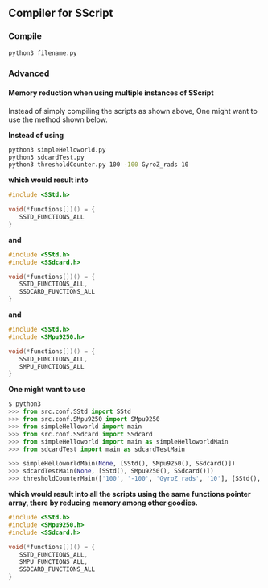 ## Compiler for SScript

### Compile

```bash
python3 filename.py
```

### Advanced

#### Memory reduction when using multiple instances of SScript

Instead of simply compiling the scripts as shown above, One might want to use the method shown below.

**Instead of using**
```bash
python3 simpleHelloworld.py
python3 sdcardTest.py
python3 thresholdCounter.py 100 -100 GyroZ_rads 10
```
**which would result into**
```c++
#include <SStd.h>

void(*functions[])() = {
   SSTD_FUNCTIONS_ALL
}
```
**and**
```c++
#include <SStd.h>
#include <SSdcard.h>

void(*functions[])() = {
   SSTD_FUNCTIONS_ALL,
   SSDCARD_FUNCTIONS_ALL
}
```
**and**
```c++
#include <SStd.h>
#include <SMpu9250.h>

void(*functions[])() = {
   SSTD_FUNCTIONS_ALL,
   SMPU_FUNCTIONS_ALL
}
```
**One might want to use**
```python
$ python3
>>> from src.conf.SStd import SStd
>>> from src.conf.SMpu9250 import SMpu9250
>>> from simpleHelloworld import main
>>> from src.conf.SSdcard import SSdcard
>>> from simpleHelloworld import main as simpleHelloworldMain
>>> from sdcardTest import main as sdcardTestMain

>>> simpleHelloworldMain(None, [SStd(), SMpu9250(), SSdcard()])
>>> sdcardTestMain(None, [SStd(), SMpu9250(), SSdcard()])
>>> thresholdCounterMain(['100', '-100', 'GyroZ_rads', '10'], [SStd(), SMpu9250(), SSdcard()])
```
**which would result into all the scripts using the same functions pointer array, there by reducing memory among other goodies.**
```c++
#include <SStd.h>
#include <SMpu9250.h>
#include <SSdcard.h>

void(*functions[])() = {
   SSTD_FUNCTIONS_ALL,
   SMPU_FUNCTIONS_ALL,
   SSDCARD_FUNCTIONS_ALL
}
```
